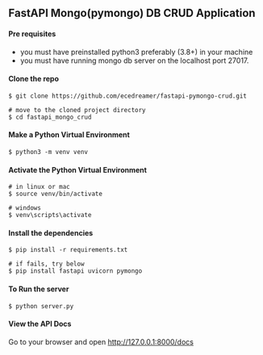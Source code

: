 ## FastAPI Mongo(pymongo) DB CRUD Application ##

#### Pre requisites ####
- you must have preinstalled python3 preferably (3.8+) in your machine
- you must have running mongo db server on the localhost port 27017.

#### Clone the repo ####
```
$ git clone https://github.com/ecedreamer/fastapi-pymongo-crud.git

# move to the cloned project directory
$ cd fastapi_mongo_crud
```
#### Make a Python Virtual Environment ####
```
$ python3 -m venv venv
```
#### Activate the Python Virtual Environment ####
```
# in linux or mac
$ source venv/bin/activate 

# windows
$ venv\scripts\activate
```
#### Install the dependencies ####
```
$ pip install -r requirements.txt

# if fails, try below
$ pip install fastapi uvicorn pymongo
```
#### To Run the server ####
```
$ python server.py
```

#### View the API Docs ####
Go to your browser and open http://127.0.0.1:8000/docs 
